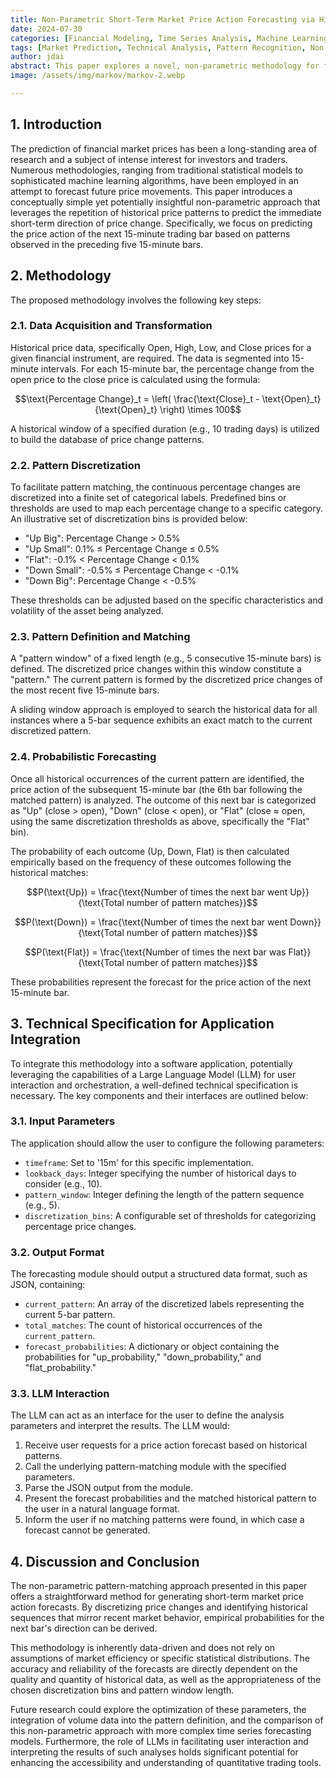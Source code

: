 ```yaml
---
title: Non-Parametric Short-Term Market Price Action Forecasting via Historical Pattern Matching
date: 2024-07-30
categories: [Financial Modeling, Time Series Analysis, Machine Learning]
tags: [Market Prediction, Technical Analysis, Pattern Recognition, Non-Parametric Methods]
author: jdai
abstract: This paper explores a novel, non-parametric methodology for forecasting short-term (15-minute bar) market price action based on the identification and analysis of historical patterns of discretized price changes. The proposed approach involves defining a fixed-length pattern window of recent price movements, searching historical data for exact matches of this pattern, and subsequently calculating the empirical probabilities of the next bar's price action based on the observed outcomes following these historical matches. The technical specification for the implementation of this methodology within a software application, potentially driven by a Large Language Model (LLM), is also presented.
image: /assets/img/markov/markov-2.webp

---
```


## 1. Introduction

The prediction of financial market prices has been a long-standing area of research and a subject of intense interest for investors and traders. Numerous methodologies, ranging from traditional statistical models to sophisticated machine learning algorithms, have been employed in an attempt to forecast future price movements. This paper introduces a conceptually simple yet potentially insightful non-parametric approach that leverages the repetition of historical price patterns to predict the immediate short-term direction of price change. Specifically, we focus on predicting the price action of the next 15-minute trading bar based on patterns observed in the preceding five 15-minute bars.

## 2. Methodology

The proposed methodology involves the following key steps:

### 2.1. Data Acquisition and Transformation

Historical price data, specifically Open, High, Low, and Close prices for a given financial instrument, are required. The data is segmented into 15-minute intervals. For each 15-minute bar, the percentage change from the open price to the close price is calculated using the formula:

$$\text{Percentage Change}_t = \left( \frac{\text{Close}_t - \text{Open}_t}{\text{Open}_t} \right) \times 100$$

A historical window of a specified duration (e.g., 10 trading days) is utilized to build the database of price change patterns.

### 2.2. Pattern Discretization

To facilitate pattern matching, the continuous percentage changes are discretized into a finite set of categorical labels. Predefined bins or thresholds are used to map each percentage change to a specific category. An illustrative set of discretization bins is provided below:

* "Up Big": Percentage Change > 0.5%
* "Up Small": 0.1% ≤ Percentage Change ≤ 0.5%
* "Flat": -0.1% < Percentage Change < 0.1%
* "Down Small": -0.5% ≤ Percentage Change < -0.1%
* "Down Big": Percentage Change < -0.5%

These thresholds can be adjusted based on the specific characteristics and volatility of the asset being analyzed.

### 2.3. Pattern Definition and Matching

A "pattern window" of a fixed length (e.g., 5 consecutive 15-minute bars) is defined. The discretized price changes within this window constitute a "pattern." The current pattern is formed by the discretized price changes of the most recent five 15-minute bars.

A sliding window approach is employed to search the historical data for all instances where a 5-bar sequence exhibits an exact match to the current discretized pattern.

### 2.4. Probabilistic Forecasting

Once all historical occurrences of the current pattern are identified, the price action of the subsequent 15-minute bar (the 6th bar following the matched pattern) is analyzed. The outcome of this next bar is categorized as "Up" (close > open), "Down" (close < open), or "Flat" (close ≈ open, using the same discretization thresholds as above, specifically the "Flat" bin).

The probability of each outcome (Up, Down, Flat) is then calculated empirically based on the frequency of these outcomes following the historical matches:

$$P(\text{Up}) = \frac{\text{Number of times the next bar went Up}}{\text{Total number of pattern matches}}$$

$$P(\text{Down}) = \frac{\text{Number of times the next bar went Down}}{\text{Total number of pattern matches}}$$

$$P(\text{Flat}) = \frac{\text{Number of times the next bar was Flat}}{\text{Total number of pattern matches}}$$

These probabilities represent the forecast for the price action of the next 15-minute bar.

## 3. Technical Specification for Application Integration

To integrate this methodology into a software application, potentially leveraging the capabilities of a Large Language Model (LLM) for user interaction and orchestration, a well-defined technical specification is necessary. The key components and their interfaces are outlined below:

### 3.1. Input Parameters

The application should allow the user to configure the following parameters:

* `timeframe`: Set to '15m' for this specific implementation.
* `lookback_days`: Integer specifying the number of historical days to consider (e.g., 10).
* `pattern_window`: Integer defining the length of the pattern sequence (e.g., 5).
* `discretization_bins`: A configurable set of thresholds for categorizing percentage price changes.

### 3.2. Output Format

The forecasting module should output a structured data format, such as JSON, containing:

* `current_pattern`: An array of the discretized labels representing the current 5-bar pattern.
* `total_matches`: The count of historical occurrences of the `current_pattern`.
* `forecast_probabilities`: A dictionary or object containing the probabilities for "up_probability," "down_probability," and "flat_probability."

### 3.3. LLM Interaction

The LLM can act as an interface for the user to define the analysis parameters and interpret the results. The LLM would:

1.  Receive user requests for a price action forecast based on historical patterns.
2.  Call the underlying pattern-matching module with the specified parameters.
3.  Parse the JSON output from the module.
4.  Present the forecast probabilities and the matched historical pattern to the user in a natural language format.
5.  Inform the user if no matching patterns were found, in which case a forecast cannot be generated.

## 4. Discussion and Conclusion

The non-parametric pattern-matching approach presented in this paper offers a straightforward method for generating short-term market price action forecasts. By discretizing price changes and identifying historical sequences that mirror recent market behavior, empirical probabilities for the next bar's direction can be derived.

This methodology is inherently data-driven and does not rely on assumptions of market efficiency or specific statistical distributions. The accuracy and reliability of the forecasts are directly dependent on the quality and quantity of historical data, as well as the appropriateness of the chosen discretization bins and pattern window length.

Future research could explore the optimization of these parameters, the integration of volume data into the pattern definition, and the comparison of this non-parametric approach with more complex time series forecasting models. Furthermore, the role of LLMs in facilitating user interaction and interpreting the results of such analyses holds significant potential for enhancing the accessibility and understanding of quantitative trading tools.